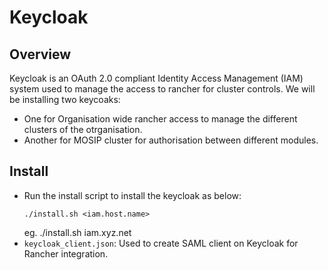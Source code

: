 # Keycloak

## Overview
Keycloak is an OAuth 2.0 compliant Identity Access Management (IAM) system used to manage the access to rancher for cluster controls. We will be installing two keycoaks:
  * One for Organisation wide rancher access to manage the different clusters of the otrganisation.
  * Another for MOSIP cluster for authorisation between different modules.

## Install
* Run the install script to install the keycloak as below:
  ```
  ./install.sh <iam.host.name>
  ```
  eg. ./install.sh iam.xyz.net
* `keycloak_client.json`:  Used to create SAML client on Keycloak for Rancher integration.
